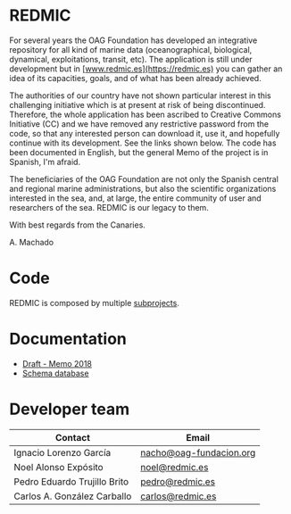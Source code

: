 # REDMIC

For several years the OAG Foundation has developed an integrative repository for all
kind of marine data (oceanographical, biological, dynamical, exploitations, 
transit, etc). The application is still under development but in [www.redmic.es](https://redmic.es)
you can gather an idea of its capacities, goals, and of what has been already
achieved.

The authorities of our country have not shown particular interest in this
challenging initiative which is at present at risk of being discontinued.
Therefore, the whole application has been ascribed to Creative Commons Initiative (CC)
and we have removed any restrictive password from the code, so that any 
interested person can download it, use it, and hopefully continue with its development.
See the links shown below. The code has been documented in English, but the 
general Memo of the project is in Spanish, I'm afraid.

The beneficiaries of the OAG Foundation are not only the Spanish central and
regional marine administrations, but also the scientific organizations interested
in the sea, and, at large, the entire community of user and researchers of the sea.
REDMIC is our legacy to them.

With best regards from the Canaries.

A. Machado

# Code
REDMIC is composed by multiple [subprojects](https://gitlab.com/redmic-project).

# Documentation
* [Draft - Memo 2018](https://gitlab.com/redmic-project/info/blob/master/documentation/Draft-%20REDMIC%202018.pdf) 
* [Schema database](https://gitlab.com/redmic-project/info/blob/master/documentation/Redmic%20(32)%20Modelo%20l%C3%B3gico%20de%20la%20database.pdf)

# Developer team

| Contact                      	| Email                   	|
|------------------------------	|-------------------------	|
| Ignacio Lorenzo García       	| nacho@oag-fundacion.org 	|
| Noel Alonso Expósito         	| noel@redmic.es          	|
| Pedro Eduardo Trujillo Brito 	| pedro@redmic.es         	|
| Carlos A. González Carballo  	| carlos@redmic.es        	|